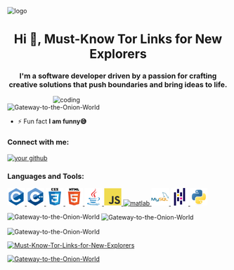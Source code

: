 ![logo](https://github.com/Gateway-to-the-Onion-World/Gateway-to-the-Onion-World/blob/main/Image.png)
<h1 align="center">Hi 👋, Must-Know Tor Links for New Explorers</h1>
<h3 align="center"> I'm a software developer driven by a passion for crafting creative solutions that push boundaries and bring ideas to life. </h3>

<img align="right" alt="coding" width="400" src="https://user-images.githubusercontent.com/55389276/140866485-8fb1c876-9a8f-4d6a-98dc-08c4981eaf70.gif">

<p align="left"> <img src="https://komarev.com/ghpvc/?username=Gateway-to-the-Onion-World&label=Profile%20views&color=0e75b6&style=flat" alt="Gateway-to-the-Onion-World" /> </p>

- ⚡ Fun fact **I am funny😅**

<h3 align="left">Connect with me:</h3>
<p align="left">

<a href="https://github.com/Gateway-to-the-Onion-World" target="_blank">
  <img align="center" src="https://raw.githubusercontent.com/rahuldkjain/github-profile-readme-generator/master/src/images/icons/Social/github.svg" alt="your github" height="30" width="40" /></a>

</p>

<h3 align="left">Languages and Tools:</h3>
<p align="left"> <a href="https://www.cprogramming.com/" target="_blank" rel="noreferrer"> <img src="https://raw.githubusercontent.com/devicons/devicon/master/icons/c/c-original.svg" alt="c" width="40" height="40"/> </a> <a href="https://www.w3schools.com/cpp/" target="_blank" rel="noreferrer"> <img src="https://raw.githubusercontent.com/devicons/devicon/master/icons/cplusplus/cplusplus-original.svg" alt="cplusplus" width="40" height="40"/> </a> <a href="https://www.w3schools.com/css/" target="_blank" rel="noreferrer"> <img src="https://raw.githubusercontent.com/devicons/devicon/master/icons/css3/css3-original-wordmark.svg" alt="css3" width="40" height="40"/> </a> <a href="https://www.w3.org/html/" target="_blank" rel="noreferrer"> <img src="https://raw.githubusercontent.com/devicons/devicon/master/icons/html5/html5-original-wordmark.svg" alt="html5" width="40" height="40"/> </a> <a href="https://www.java.com" target="_blank" rel="noreferrer"> <img src="https://raw.githubusercontent.com/devicons/devicon/master/icons/java/java-original.svg" alt="java" width="40" height="40"/> </a> <a href="https://developer.mozilla.org/en-US/docs/Web/JavaScript" target="_blank" rel="noreferrer"> <img src="https://raw.githubusercontent.com/devicons/devicon/master/icons/javascript/javascript-original.svg" alt="javascript" width="40" height="40"/> </a> <a href="https://www.mathworks.com/" target="_blank" rel="noreferrer"> <img src="https://upload.wikimedia.org/wikipedia/commons/2/21/Matlab_Logo.png" alt="matlab" width="40" height="40"/> </a> <a href="https://www.mysql.com/" target="_blank" rel="noreferrer"> <img src="https://raw.githubusercontent.com/devicons/devicon/master/icons/mysql/mysql-original-wordmark.svg" alt="mysql" width="40" height="40"/> </a> <a href="https://pandas.pydata.org/" target="_blank" rel="noreferrer"> <img src="https://raw.githubusercontent.com/devicons/devicon/2ae2a900d2f041da66e950e4d48052658d850630/icons/pandas/pandas-original.svg" alt="pandas" width="40" height="40"/> </a> <a href="https://www.python.org" target="_blank" rel="noreferrer"> <img src="https://raw.githubusercontent.com/devicons/devicon/master/icons/python/python-original.svg" alt="python" width="40" height="40"/> </a> </p>

<p><img align="left" src="https://github-readme-stats.vercel.app/api/top-langs?username=Gateway-to-the-Onion-World&show_icons=true&locale=en&layout=compact" alt="Gateway-to-the-Onion-World"/></p>

<p>&nbsp;<img align="center" src="https://github-readme-stats.vercel.app/api?username=Gateway-to-the-Onion-World&show_icons=true&locale=en" alt="Gateway-to-the-Onion-World"/></p>

<p><img align="center" src="https://github-readme-streak-stats.herokuapp.com/?user=Gateway-to-the-Onion-World&" alt="Gateway-to-the-Onion-World"/></p>

<p>
<a href="https://github.com/Gateway-to-the-Onion-World/Must-Know-Tor-Links-for-New-Explorers">  
<img src="https://github-readme-stats.vercel.app/api/pin/?username=Gateway-to-the-Onion-World&repo=Must-Know-Tor-Links-for-New-Explorers&theme=White" alt="Must-Know-Tor-Links-for-New-Explorers"></p>

<p>
<a href="https://github.com/Gateway-to-the-Onion-World/Gateway-to-the-Onion-World">
<img src="https://github-readme-stats.vercel.app/api/pin/?username=Gateway-to-the-Onion-World&repo=Gateway-to-the-Onion-World&theme=White" alt="Gateway-to-the-Onion-World"></p>
